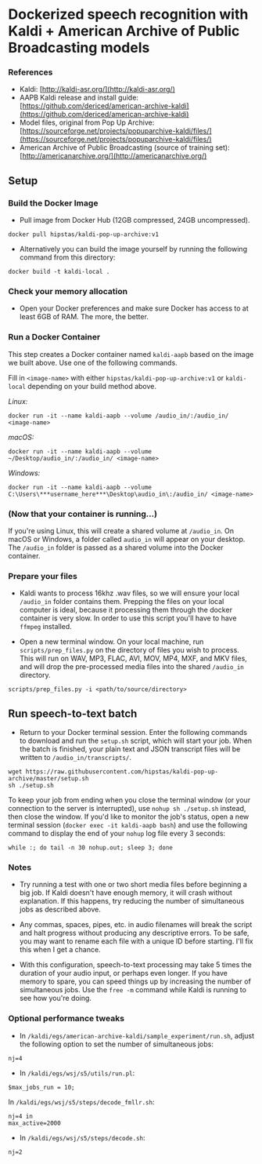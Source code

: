 # Dockerized speech recognition with Kaldi + American Archive of Public Broadcasting models

### References

  - Kaldi: [http://kaldi-asr.org/](http://kaldi-asr.org/)
  - AAPB Kaldi release and install guide: [https://github.com/dericed/american-archive-kaldi](https://github.com/dericed/american-archive-kaldi)
  - Model files, original from Pop Up Archive: [https://sourceforge.net/projects/popuparchive-kaldi/files/](https://sourceforge.net/projects/popuparchive-kaldi/files/)
  - American Archive of Public Broadcasting (source of training set): [http://americanarchive.org/](http://americanarchive.org/)

## Setup

### Build the Docker Image

- Pull image from Docker Hub (12GB compressed, 24GB uncompressed).

```
docker pull hipstas/kaldi-pop-up-archive:v1
```

- Alternatively you can build the image yourself by running the following command from this directory:

```
docker build -t kaldi-local . 
```
### Check your memory allocation

- Open your Docker preferences and make sure Docker has access to at least 6GB of RAM. The more, the better.

### Run a Docker Container

This  step creates a Docker container named `kaldi-aapb` based on the image we built above. Use one of the following commands. 

Fill in `<image-name>` with either `hipstas/kaldi-pop-up-archive:v1` or `kaldi-local` depending on your build method above.

*Linux:*

```
docker run -it --name kaldi-aapb --volume /audio_in/:/audio_in/ <image-name>
```

*macOS:*

```
docker run -it --name kaldi-aapb --volume ~/Desktop/audio_in/:/audio_in/ <image-name>
```

*Windows:*

```
docker run -it --name kaldi-aapb --volume C:\Users\***username_here***\Desktop\audio_in\:/audio_in/ <image-name>
```
 
### (Now that your container is running...)
   
 If you're using Linux, this will create a shared volume at `/audio_in`. On macOS or Windows, a folder called `audio_in` will appear on your desktop. The `/audio_in` folder is passed as a shared volume into the Docker container.


### Prepare your files

- Kaldi wants to process 16khz .wav files, so we will ensure your local `/audio_in` folder contains them. Prepping the files on your local computer is ideal, because it processing them through the docker container is very slow. In order to use this script you'll have to have `ffmpeg` installed.

- Open a new terminal window. On your local machine, run `scripts/prep_files.py` on the directory of files you wish to process. This will run on WAV, MP3, FLAC, AVI, MOV, MP4, MXF, and MKV files, and will drop the pre-processed  media files into the shared `/audio_in` directory. 
```
scripts/prep_files.py -i <path/to/source/directory>
```
## Run speech-to-text batch

- Return to your Docker terminal session. Enter the following commands to download and run the `setup.sh` script, which will start your job. When the batch is finished, your plain text and JSON transcript files will be written to `/audio_in/transcripts/`.

```
wget https://raw.githubusercontent.com/hipstas/kaldi-pop-up-archive/master/setup.sh
sh ./setup.sh
```

To keep your job from ending when you close the terminal window (or your connection to the server is interrupted), use `nohup sh ./setup.sh` instead, then close the window. If you'd like to monitor the job's status, open a new terminal session (`docker exec -it kaldi-aapb bash`) and use the following command to display the end of your `nohup` log file every 3 seconds:

```
while :; do tail -n 30 nohup.out; sleep 3; done
```

### Notes

- Try running a test with one or two short media files before beginning a big job. If Kaldi doesn't have enough memory, it will crash without explanation. If this happens, try reducing the number of simultaneous jobs as described above.

- Any commas, spaces, pipes, etc. in audio filenames will break the script and halt progress without producing any descriptive errors. To be safe, you may want to rename each file with a unique ID before starting. I'll fix this when I get a chance.

- With this configuration, speech-to-text processing may take 5 times the duration of your audio input, or perhaps even longer. If you have memory to spare, you can speed things up by increasing the number of simultaneous jobs. Use the `free -m` command while Kaldi is running to see how you're doing.



### Optional performance tweaks

- In `/kaldi/egs/american-archive-kaldi/sample_experiment/run.sh`, adjust the following option to set the number of simultaneous jobs:

```
nj=4
```

- In `/kaldi/egs/wsj/s5/utils/run.pl`:

```
$max_jobs_run = 10;
```

In `/kaldi/egs/wsj/s5/steps/decode_fmllr.sh`:

<!--
`/kaldi/egs/wsj/s5/steps/tandem/decode_fmllr.sh`
-->

```
nj=4 in
max_active=2000
```

- In `/kaldi/egs/wsj/s5/steps/decode.sh`:

```
nj=2
```